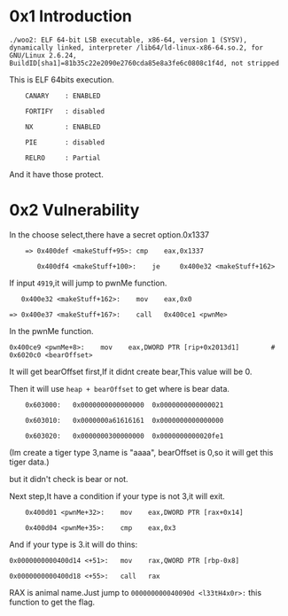 0x1 Introduction
=

```
./woo2: ELF 64-bit LSB executable, x86-64, version 1 (SYSV), dynamically linked, interpreter /lib64/ld-linux-x86-64.so.2, for GNU/Linux 2.6.24, BuildID[sha1]=81b35c22e2090e2760cda85e8a3fe6c0808c1f4d, not stripped
```

This is ELF 64bits execution. 
```
	CANARY    : ENABLED
	
	FORTIFY   : disabled
	
	NX        : ENABLED
	
	PIE       : disabled
	
	RELRO     : Partial
```
And it have those protect.

0x2 Vulnerability
=

In the choose select,there have a secret option.0x1337
```
	=> 0x400def <makeStuff+95>:	cmp    eax,0x1337

	   0x400df4 <makeStuff+100>:	je     0x400e32 <makeStuff+162>
```
If input `4919`,it will jump to pwnMe function.

	   0x400e32 <makeStuff+162>:	mov    eax,0x0
	
	=> 0x400e37 <makeStuff+167>:	call   0x400ce1 <pwnMe>

In the pwnMe function.

`0x400ce9 <pwnMe+8>:	mov    eax,DWORD PTR [rip+0x2013d1]        # 0x6020c0 <bearOffset>`

It will get bearOffset first,If it didnt create bear,This value will be 0.

Then it will use `heap + bearOffset` to get where is bear data.
```	
	0x603000:	0x0000000000000000	0x0000000000000021
	
	0x603010:	0x0000000a61616161	0x0000000000000000
	
	0x603020:	0x0000000300000000	0x0000000000020fe1
```
(Im create a tiger type 3,name is "aaaa", bearOffset is 0,so it will get this tiger data.)

but it didn't check is bear or not.

Next step,It have a condition if your type is not 3,it will exit.
```
	0x400d01 <pwnMe+32>:	mov    eax,DWORD PTR [rax+0x14]
	
	0x400d04 <pwnMe+35>:	cmp    eax,0x3
```
And if your type is 3.it will do thins:

	0x0000000000400d14 <+51>:	mov    rax,QWORD PTR [rbp-0x8]

	0x0000000000400d18 <+55>:	call   rax

RAX is animal name.Just jump to `000000000040090d <l33tH4x0r>:` this function to get the flag.
